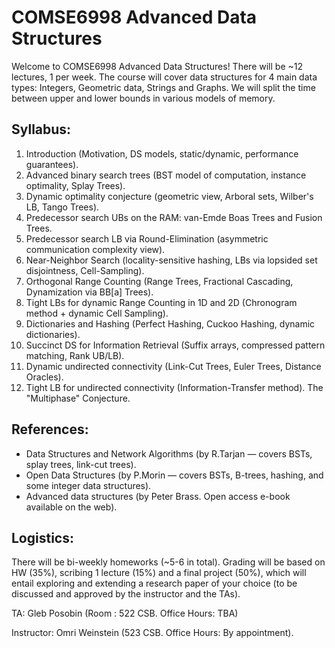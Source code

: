 # COMSE6998 Advanced Data Structures

Welcome to COMSE6998 Advanced Data Structures!  There will be ~12 lectures, 1 per week. 
The course will cover data structures for 4 main data types: Integers, Geometric data, Strings 
and Graphs. We will split the time between upper and lower bounds in various models of memory.  

## Syllabus:
1. Introduction (Motivation, DS models, static/dynamic, performance guarantees). 
2. Advanced binary search trees (BST model of computation, instance optimality, Splay Trees). 
3. Dynamic optimality conjecture (geometric view, Arboral sets, Wilber's LB, Tango Trees). 
4. Predecessor search UBs on the RAM: van-Emde Boas Trees and Fusion Trees. 
5. Predecessor search LB via Round-Elimination (asymmetric communication complexity view). 
6. Near-Neighbor Search (locality-sensitive hashing, LBs via lopsided set disjointness, Cell-Sampling). 
7. Orthogonal Range Counting (Range Trees, Fractional Cascading, Dynamization via BB[a] Trees). 
8. Tight LBs for dynamic Range Counting in 1D and 2D (Chronogram method + dynamic Cell Sampling). 
9. Dictionaries and Hashing (Perfect Hashing, Cuckoo Hashing, dynamic dictionaries). 
10. Succinct DS for Information Retrieval (Suffix arrays, compressed pattern matching, Rank UB/LB). 
11. Dynamic undirected connectivity (Link-Cut Trees, Euler Trees, Distance Oracles). 
12. Tight LB for undirected connectivity (Information-Transfer method). The "Multiphase" Conjecture. 


## References: 
- Data Structures and Network Algorithms (by R.Tarjan — covers BSTs, splay trees, link-cut trees).
- Open Data Structures (by P.Morin — covers BSTs, B-trees, hashing, and some integer data structures).
- Advanced data structures (by Peter Brass. Open access e-book available on the web).

## Logistics:  
There will be bi-weekly homeworks (~5-6 in total). Grading will be based on HW (35%), scribing 
1 lecture (15%) and a final project (50%), which will entail exploring and extending a research 
paper of your choice (to be discussed and approved by the instructor and the TAs). 

TA: Gleb Posobin (Room : 522 CSB. Office Hours: TBA) 

Instructor: Omri Weinstein (523 CSB. Office Hours: By appointment). 
